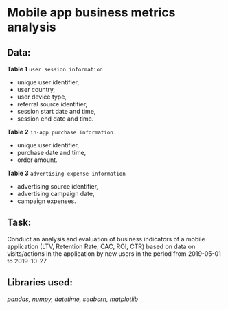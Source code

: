 # Mobile app business metrics analysis

## Data:

**Table 1** `user session information`

- unique user identifier,
- user country,
- user device type,
- referral source identifier,
- session start date and time,
- session end date and time.

**Table 2** `in-app purchase information`

- unique user identifier,
- purchase date and time,
- order amount.

**Table 3** `advertising expense information`

- advertising source identifier,
- advertising campaign date,
- campaign expenses.

## Task:

Conduct an analysis and evaluation of business indicators of a mobile application (LTV, Retention Rate, CAC, ROI, CTR) based on data on visits/actions in the application by new users in the period from 2019-05-01 to 2019-10-27

## Libraries used:

*pandas, numpy, datetime, seaborn, matplotlib*

